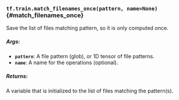 ### `tf.train.match_filenames_once(pattern, name=None)` {#match_filenames_once}

Save the list of files matching pattern, so it is only computed once.

##### Args:


*  <b>`pattern`</b>: A file pattern (glob), or 1D tensor of file patterns.
*  <b>`name`</b>: A name for the operations (optional).

##### Returns:

  A variable that is initialized to the list of files matching the pattern(s).

